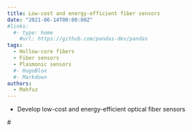 ```yaml
---
title: Low-cost and energy-efficient fiber sensors
date: "2021-06-14T00:00:00Z"
#links:
  #- type: home
    #url: https://github.com/pandas-dev/pandas
tags:
  - Hollow-core fibers
  - Fiber sensors
  - Plasmonic sensors
  #- HugoBlox
  #- Markdown
authors:
  - Mahfuz
---
```


- Develop low-cost and energy-efficient optical fiber sensors 

#<!--more-->
